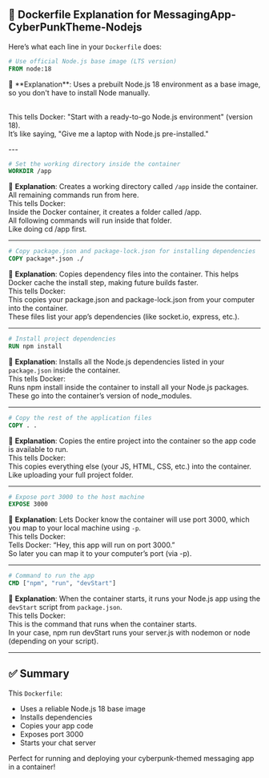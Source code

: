 ## 🐳 Dockerfile Explanation for MessagingApp-CyberPunkTheme-Nodejs

Here’s what each line in your `Dockerfile` does:

```Dockerfile
# Use official Node.js base image (LTS version)
FROM node:18
```
<div>
🧠 **Explanation**:
Uses a prebuilt Node.js 18 environment as a base image, so you don't have to install Node manually.

<br>This tells Docker:  "Start with a ready-to-go Node.js environment" (version 18).<br>
                         It’s like saying, "Give me a laptop with Node.js pre-installed."
</div>
---

```Dockerfile
# Set the working directory inside the container
WORKDIR /app
```
🧠 **Explanation**:
Creates a working directory called `/app` inside the container. All remaining commands run from here.
<br>This tells Docker:
<br>Inside the Docker container, it creates a folder called /app.
<br>All following commands will run inside that folder.
<br>Like doing cd /app first.


---

```Dockerfile
# Copy package.json and package-lock.json for installing dependencies
COPY package*.json ./
```
🧠 **Explanation**:
Copies dependency files into the container. This helps Docker cache the install step, making future builds faster.
<br>This tells Docker:
<br>This copies your package.json and package-lock.json from your computer into the container.
<br>These files list your app’s dependencies (like socket.io, express, etc.).

---

```Dockerfile
# Install project dependencies
RUN npm install
```
🧠 **Explanation**:
Installs all the Node.js dependencies listed in your `package.json` inside the container.
<br>This tells Docker:
<br>Runs npm install inside the container to install all your Node.js packages.
<br>These go into the container’s version of node_modules.

---

```Dockerfile
# Copy the rest of the application files
COPY . .
```
🧠 **Explanation**:
Copies the entire project into the container so the app code is available to run.
<br>This tells Docker:
<br>This copies everything else (your JS, HTML, CSS, etc.) into the container.
<br>Like uploading your full project folder.

---

```Dockerfile
# Expose port 3000 to the host machine
EXPOSE 3000
```
🧠 **Explanation**:
Lets Docker know the container will use port 3000, which you map to your local machine using `-p`.
<br>This tells Docker:
<br>Tells Docker: “Hey, this app will run on port 3000.”
<br>So later you can map it to your computer’s port (via -p).

---

```Dockerfile
# Command to run the app
CMD ["npm", "run", "devStart"]
```
🧠 **Explanation**:
When the container starts, it runs your Node.js app using the `devStart` script from `package.json`.
<br>This tells Docker:
<br>This is the command that runs when the container starts.
<br>In your case, npm run devStart runs your server.js with nodemon or node (depending on your script).

---

## ✅ Summary
This `Dockerfile`:
- Uses a reliable Node.js 18 base image
- Installs dependencies
- Copies your app code
- Exposes port 3000
- Starts your chat server

Perfect for running and deploying your cyberpunk-themed messaging app in a container!
